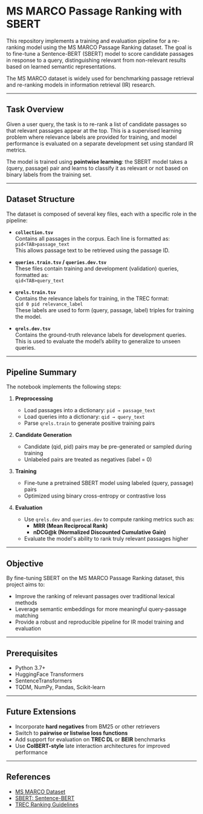 # MS MARCO Passage Ranking with SBERT

This repository implements a training and evaluation pipeline for a re-ranking model using the MS MARCO Passage Ranking dataset. The goal is to fine-tune a Sentence-BERT (SBERT) model to score candidate passages in response to a query, distinguishing relevant from non-relevant results based on learned semantic representations.

The MS MARCO dataset is widely used for benchmarking passage retrieval and re-ranking models in information retrieval (IR) research.

---

## Task Overview

Given a user query, the task is to re-rank a list of candidate passages so that relevant passages appear at the top. This is a supervised learning problem where relevance labels are provided for training, and model performance is evaluated on a separate development set using standard IR metrics.

The model is trained using **pointwise learning**: the SBERT model takes a (query, passage) pair and learns to classify it as relevant or not based on binary labels from the training set.

---

## Dataset Structure

The dataset is composed of several key files, each with a specific role in the pipeline:

- **`collection.tsv`**  
  Contains all passages in the corpus. Each line is formatted as:  
  `pid<TAB>passage_text`  
  This allows passage text to be retrieved using the passage ID.

- **`queries.train.tsv` / `queries.dev.tsv`**  
  These files contain training and development (validation) queries, formatted as:  
  `qid<TAB>query_text`

- **`qrels.train.tsv`**  
  Contains the relevance labels for training, in the TREC format:  
  `qid 0 pid relevance_label`  
  These labels are used to form (query, passage, label) triples for training the model.

- **`qrels.dev.tsv`**  
  Contains the ground-truth relevance labels for development queries. This is used to evaluate the model’s ability to generalize to unseen queries.

---

## Pipeline Summary

The notebook implements the following steps:

1. **Preprocessing**  
   - Load passages into a dictionary: `pid → passage_text`  
   - Load queries into a dictionary: `qid → query_text`  
   - Parse `qrels.train` to generate positive training pairs

2. **Candidate Generation**  
   - Candidate (qid, pid) pairs may be pre-generated or sampled during training
   - Unlabeled pairs are treated as negatives (label = 0)

3. **Training**  
   - Fine-tune a pretrained SBERT model using labeled (query, passage) pairs  
   - Optimized using binary cross-entropy or contrastive loss

4. **Evaluation**  
   - Use `qrels.dev` and `queries.dev` to compute ranking metrics such as:
     - **MRR (Mean Reciprocal Rank)**
     - **nDCG@k (Normalized Discounted Cumulative Gain)**  
   - Evaluate the model's ability to rank truly relevant passages higher

---

## Objective

By fine-tuning SBERT on the MS MARCO Passage Ranking dataset, this project aims to:

- Improve the ranking of relevant passages over traditional lexical methods
- Leverage semantic embeddings for more meaningful query-passage matching
- Provide a robust and reproducible pipeline for IR model training and evaluation

---

## Prerequisites

- Python 3.7+
- HuggingFace Transformers
- SentenceTransformers
- TQDM, NumPy, Pandas, Scikit-learn

---

## Future Extensions

- Incorporate **hard negatives** from BM25 or other retrievers
- Switch to **pairwise or listwise loss functions**
- Add support for evaluation on **TREC DL** or **BEIR** benchmarks
- Use **ColBERT-style** late interaction architectures for improved performance

---

## References

- [MS MARCO Dataset](https://microsoft.github.io/msmarco/)
- [SBERT: Sentence-BERT](https://www.sbert.net/)
- [TREC Ranking Guidelines](https://trec.nist.gov/)
